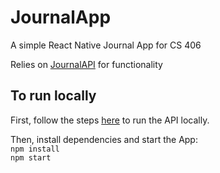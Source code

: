 # JournalApp
A simple React Native Journal App for CS 406

Relies on <a href="https://github.com/taylorrgriffin/JournalAPI" target="_blank">JournalAPI</a> for functionality

## To run locally

First, follow the steps <a href="https://github.com/taylorrgriffin/JournalAPI" target="_blank">here</a> to run the API locally.

Then, install dependencies and start the App:<br/>
`npm install`<br/>
`npm start`
